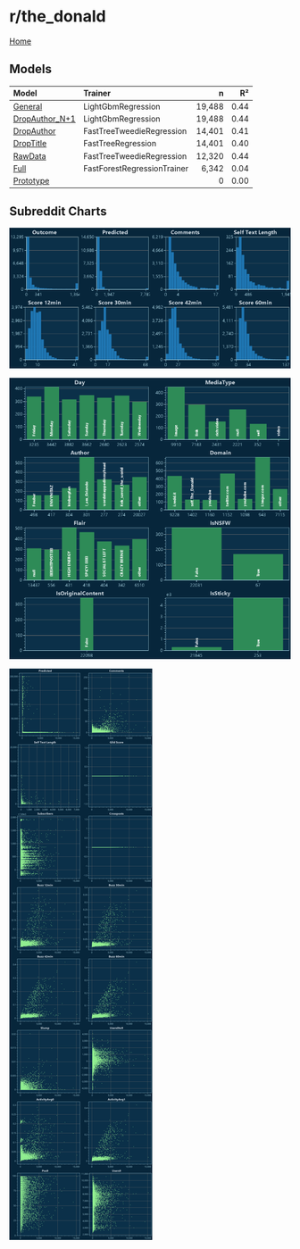 # r/the_donald

[Home](../index.md)

## Models

|Model|Trainer|n|R²|
|:---|:---|---:|---:|
|[General](models/hunch_the_donald_General.md)|LightGbmRegression|19,488|0.44|
|[DropAuthor_N+1](models/hunch_the_donald_DropAuthor_N+1.md)|LightGbmRegression|19,488|0.44|
|[DropAuthor](models/hunch_the_donald_DropAuthor.md)|FastTreeTweedieRegression|14,401|0.41|
|[DropTitle](models/hunch_the_donald_DropTitle.md)|FastTreeRegression|14,401|0.40|
|[RawData](models/hunch_the_donald_RawData.md)|FastTreeTweedieRegression|12,320|0.44|
|[Full](models/hunch_the_donald_Full.md)|FastForestRegressionTrainer|6,342|0.04|
|[Prototype](models/hunch_the_donald_Prototype.md)||0|0.00|

## Subreddit Charts

![r/the_donald Distributions](../images/hunch_the_donald_Distributions.png "r/the_donald Distributions")

![r/the_donald Categorical](../images/hunch_the_donald_Catagorical.png "r/the_donald Categorical")

![r/the_donald Correlation](../images/hunch_the_donald_Correlations.png "r/the_donald Correlation")

